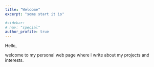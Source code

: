 ```yaml
---
title: "Welcome"
excerpt: "some start it is"

#sidebar:
# nav: "special"
author_profile: true
---
```

Hello,

welcome to my personal web page where I write about my projects and interests.
